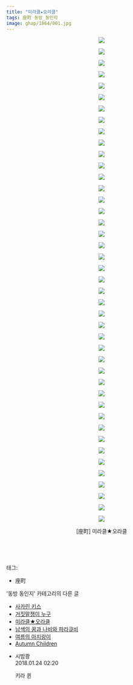 ```yaml
---
title: "미라클★오라클"
tags: 座町 동방_동인지
image: ghap/1864/001.jpg
---
```

<div class="article">
<p style="text-align: center; clear: none; float: none;"><img src="{{ site.nasurl }}/ghap/1864/001.jpg"/></p>
<p style="text-align: center; clear: none; float: none;"><img src="{{ site.nasurl }}/ghap/1864/002.jpg"/></p>
<p style="text-align: center; clear: none; float: none;"><img src="{{ site.nasurl }}/ghap/1864/003.jpg"/></p>
<p style="text-align: center; clear: none; float: none;"><img src="{{ site.nasurl }}/ghap/1864/004.jpg"/></p>
<p style="text-align: center; clear: none; float: none;"><img src="{{ site.nasurl }}/ghap/1864/005.jpg"/></p>
<p style="text-align: center; clear: none; float: none;"><img src="{{ site.nasurl }}/ghap/1864/006.jpg"/></p>
<p style="text-align: center; clear: none; float: none;"><img src="{{ site.nasurl }}/ghap/1864/007.jpg"/></p>
<p style="text-align: center; clear: none; float: none;"><img src="{{ site.nasurl }}/ghap/1864/008.jpg"/></p>
<p style="text-align: center; clear: none; float: none;"><img src="{{ site.nasurl }}/ghap/1864/009.jpg"/></p>
<p style="text-align: center; clear: none; float: none;"><img src="{{ site.nasurl }}/ghap/1864/010.jpg"/></p>
<p style="text-align: center; clear: none; float: none;"><img src="{{ site.nasurl }}/ghap/1864/011.jpg"/></p>
<p style="text-align: center; clear: none; float: none;"><img src="{{ site.nasurl }}/ghap/1864/012.jpg"/></p>
<p style="text-align: center; clear: none; float: none;"><img src="{{ site.nasurl }}/ghap/1864/013.jpg"/></p>
<p style="text-align: center; clear: none; float: none;"><img src="{{ site.nasurl }}/ghap/1864/014.jpg"/></p>
<p style="text-align: center; clear: none; float: none;"><img src="{{ site.nasurl }}/ghap/1864/015.jpg"/></p>
<p style="text-align: center; clear: none; float: none;"><img src="{{ site.nasurl }}/ghap/1864/016.jpg"/></p>
<p style="text-align: center; clear: none; float: none;"><img src="{{ site.nasurl }}/ghap/1864/017.jpg"/></p>
<p style="text-align: center; clear: none; float: none;"><img src="{{ site.nasurl }}/ghap/1864/018.jpg"/></p>
<p style="text-align: center; clear: none; float: none;"><img src="{{ site.nasurl }}/ghap/1864/019.jpg"/></p>
<p style="text-align: center; clear: none; float: none;"><img src="{{ site.nasurl }}/ghap/1864/020.jpg"/></p>
<p style="text-align: center; clear: none; float: none;"><img src="{{ site.nasurl }}/ghap/1864/021.jpg"/></p>
<p style="text-align: center; clear: none; float: none;"><img src="{{ site.nasurl }}/ghap/1864/022.jpg"/></p>
<p style="text-align: center; clear: none; float: none;"><img src="{{ site.nasurl }}/ghap/1864/023.jpg"/></p>
<p style="text-align: center; clear: none; float: none;"><img src="{{ site.nasurl }}/ghap/1864/024.jpg"/></p>
<p style="text-align: center; clear: none; float: none;"><img src="{{ site.nasurl }}/ghap/1864/025.jpg"/></p>
<p style="text-align: center; clear: none; float: none;"><img src="{{ site.nasurl }}/ghap/1864/026.jpg"/></p>
<p style="text-align: center; clear: none; float: none;"><img src="{{ site.nasurl }}/ghap/1864/027.jpg"/></p>
<p style="text-align: center; clear: none; float: none;"><img src="{{ site.nasurl }}/ghap/1864/028.jpg"/></p>
<p style="text-align: center; clear: none; float: none;"><img src="{{ site.nasurl }}/ghap/1864/029.jpg"/></p>
<p style="text-align: center; clear: none; float: none;"><img src="{{ site.nasurl }}/ghap/1864/030.jpg"/></p>
<p style="text-align: center; clear: none; float: none;"><img src="{{ site.nasurl }}/ghap/1864/031.jpg"/></p>
<p style="text-align: center; clear: none; float: none;"><img src="{{ site.nasurl }}/ghap/1864/032.jpg"/></p>
<p style="text-align: center; clear: none; float: none;"><img src="{{ site.nasurl }}/ghap/1864/033.jpg"/></p>
<p style="text-align: center; clear: none; float: none;"><img src="{{ site.nasurl }}/ghap/1864/034.jpg"/></p>
<p style="text-align: center; clear: none; float: none;"><img src="{{ site.nasurl }}/ghap/1864/035.jpg"/></p>
<p style="text-align: center; clear: none; float: none;"><img src="{{ site.nasurl }}/ghap/1864/036.jpg"/></p>
<p style="text-align: center; clear: none; float: none;"><img src="{{ site.nasurl }}/ghap/1864/037.jpg"/></p>
<p style="text-align: center; clear: none; float: none;"><img src="{{ site.nasurl }}/ghap/1864/038.jpg"/></p>
<p style="text-align: center; clear: none; float: none;"><img src="{{ site.nasurl }}/ghap/1864/039.jpg"/></p>
<p style="text-align: center; clear: none; float: none;"><img src="{{ site.nasurl }}/ghap/1864/040.jpg"/></p>
<p style="text-align: center; clear: none; float: none;"><img src="{{ site.nasurl }}/ghap/1864/041.jpg"/></p>
<p style="text-align: center; clear: none; float: none;"><img src="{{ site.nasurl }}/ghap/1864/042.jpg"/></p>
<p style="text-align: center; clear: none; float: none;"><img src="{{ site.nasurl }}/ghap/1864/043.jpg"/></p>
<p style="text-align: center; clear: none; float: none;">[座町] 미라클★오라클</p>
<p style="text-align: center; clear: none; float: none;"><br/></p>
<p><br/></p>
</div><div class="tagTrail">
<p>태그: </p>
<ul>
<li>座町</li>
</ul>
</div><div class="another">
<p>'동방 동인지' 카테고리의 다른 글</p>
<ul>
<li><a href="/2016-08-27-ghap_1866">사카린 키스</a></li>
<li><a href="/2016-08-27-ghap_1865">거짓말쟁이 누구</a></li>
<li><a href="/2016-08-27-ghap_1864">미라클★오라클</a></li>
<li><a href="/2016-08-27-ghap_1863">남색의 꿈과 나비와 파라큐비</a></li>
<li><a href="/2016-08-27-ghap_1858">여름의 아지랑이</a></li>
<li><a href="/2016-08-27-ghap_1857">Autumn Children</a></li>
</ul>
</div><div class="cb_module cb_fluid">
<div class="cb_wrt cb_profile">
<div class="comment">
<ul>
<li class="cb_thumb_off" id="comment15181387">
<div class="cb_comment_area">
<div class="cb_info_area">
<div class="cb_section">
<span class="cb_nick_name">시밤쾅</span>
</div>
<div class="cb_section">
<span class="cb_date">2018.01.24 02:20 </span>
</div>
</div>
<div class="cb_dsc_comment">
<p class="cb_dsc">
											키라 퀸
										</p>
</div>
</div></li>
</ul>
</div>
</div><!-- commentList close -->
</div>
<br/>
<p id="refer"></p>
<br/>
